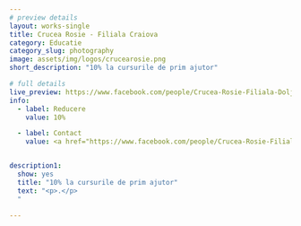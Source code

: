 ```yaml
---
# preview details
layout: works-single
title: Crucea Rosie - Filiala Craiova
category: Educatie
category_slug: photography
image: assets/img/logos/crucearosie.png
short_description: "10% la cursurile de prim ajutor"

# full details
live_preview: https://www.facebook.com/people/Crucea-Rosie-Filiala-Dolj/100067470582274/
info:
  - label: Reducere
    value: 10%

  - label: Contact
    value: <a href="https://www.facebook.com/people/Crucea-Rosie-Filiala-Dolj/100067470582274/" target="_blank">Website</a>


description1:
  show: yes
  title: "10% la cursurile de prim ajutor"
  text: "<p>.</p>
  "

---
```

